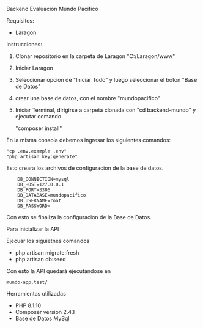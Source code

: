 Backend Evaluacion Mundo Pacifico


Requisitos:
- Laragon

Instrucciones:
1) Clonar repositorio en la carpeta de Laragon "C:/Laragon/www"
2) Iniciar Laragon
3) Seleccionar opcion de "Iniciar Todo" y luego seleccionar el boton "Base de Datos"
4) crear una base de datos, con el nombre "mundopacifico"
5) Iniciar Terminal, dirigirse a carpeta clonada con "cd backend-mundo" y ejecutar comando

   "composer install"

En la misma consola debemos ingresar los siguientes comandos:

    "cp .env.example .env"
    "php artisan key:generate"

Esto creara los archivos de configuracion de la base de datos.
        
        DB_CONNECTION=mysql
        DB_HOST=127.0.0.1
        DB_PORT=3306
        DB_DATABASE=mundopacifico
        DB_USERNAME=root
        DB_PASSWORD=

Con esto se finaliza la configuracion de la Base de Datos.



Para inicializar la API

Ejecuar los siguietnes comandos

* php artisan migrate:fresh
* php artisan db:seed

Con esto la API quedará ejecutandose en 

    mundo-app.test/



Herramientas utilizadas

- PHP 8.1.10
- Composer version 2.4.1
- Base de Datos MySql





